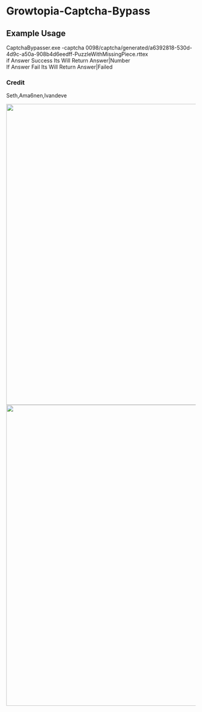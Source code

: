 # Growtopia-Captcha-Bypass

## Example Usage
CaptchaBypasser.exe -captcha 0098/captcha/generated/a6392818-530d-4d9c-a50a-908b4d6eedff-PuzzleWithMissingPiece.rttex<br>
if Answer Success Its Will Return Answer|Number<br>
If Answer Fail Its Will Return Answer|Failed<br>

### Credit
Seth,Ama6nen,lvandeve

 <img src="https://cdn.upload.systems/uploads/N65pqmP2.gif" width="800" />


 <img src="https://cdn.upload.systems/uploads/PDD1KNzx.gif" width="800" />
